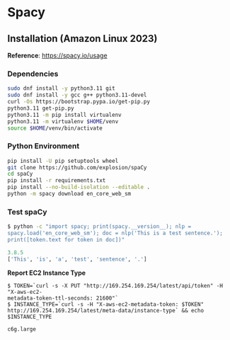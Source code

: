 # Spacy

## Installation (Amazon Linux 2023)

**Reference**: https://spacy.io/usage

### Dependencies

```bash
sudo dnf install -y python3.11 git
sudo dnf install -y gcc g++ python3.11-devel
curl -Os https://bootstrap.pypa.io/get-pip.py
python3.11 get-pip.py
python3.11 -m pip install virtualenv
python3.11 -m virtualenv $HOME/venv
source $HOME/venv/bin/activate
```

### Python Environment

```bash
pip install -U pip setuptools wheel
git clone https://github.com/explosion/spaCy
cd spaCy
pip install -r requirements.txt
pip install --no-build-isolation --editable .
python -m spacy download en_core_web_sm
```

### Test spaCy

```bash
$ python -c "import spacy; print(spacy.__version__); nlp =
spacy.load('en_core_web_sm'); doc = nlp('This is a test sentence.');
print([token.text for token in doc])"
```

```python
3.8.5
['This', 'is', 'a', 'test', 'sentence', '.']
```

**Report EC2 Instance Type**

```
$ TOKEN=`curl -s -X PUT "http://169.254.169.254/latest/api/token" -H "X-aws-ec2-
metadata-token-ttl-seconds: 21600"`
$ INSTANCE_TYPE=`curl -s -H "X-aws-ec2-metadata-token: $TOKEN"
http://169.254.169.254/latest/meta-data/instance-type` && echo $INSTANCE_TYPE
```

```
c6g.large
```
